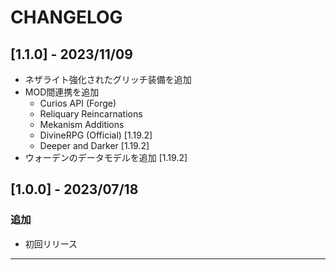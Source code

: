 # CHANGELOG

## [1.1.0] - 2023/11/09

- ネザライト強化されたグリッチ装備を追加
- MOD間連携を追加
  - Curios API (Forge)
  - Reliquary Reincarnations
  - Mekanism Additions
  - DivineRPG (Official) [1.19.2]
  - Deeper and Darker [1.19.2]
- ウォーデンのデータモデルを追加 [1.19.2]

## [1.0.0] - 2023/07/18

### 追加

- 初回リリース

---
